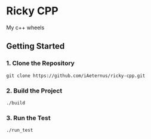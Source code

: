 # Ricky CPP

My c++ wheels

## Getting Started

### 1. Clone the Repository

```shell
git clone https://github.com/iAeternus/ricky-cpp.git
```

### 2. Build the Project

```shell
./build
```

### 3. Run the Test

```shell
./run_test
```


